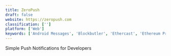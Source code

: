 ```yaml
---
title: ZeroPush
draft: false 
website: https://zeropush.com
classification: ['']
platform: ['Web']
keywords: ['Android Messages', 'Blockbutler', 'Ethercast', 'Ethereum Price', 'FoxPush', 'Highprofile alert', 'Magnify', 'OneSignal', 'PixelMe', 'Proof', 'PushBots', 'PushCrew', 'PushPrime', 'Pusher Push Notifications API', 'Roost', 'Taplytics Push Notification Guide', 'Urban Airship']
---
```

Simple Push Notifications for Developers
